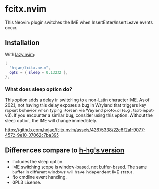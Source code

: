 # fcitx.nvim

This Neovim plugin switches the IME when InsertEnter/InsertLeave events occur.

## Installation
With [lazy.nvim](https://github.com/folke/lazy.nvim):
```lua
{
  "hnjae/fcitx.nvim",
  opts = { sleep = 0.13232 },
},
```

### What does sleep option do?

This option adds a delay in switching to a non-Latin character IME. As of 2023, not having this delay exposes a bug in Wayland that triggers key repeat behavior when typing Korean via Wayland protocol (e.g., text-input-v3). If you encounter a similar bug, consider using this option. Without the sleep option, the IME will change immediately.

https://github.com/hnjae/fcitx.nvim/assets/42675338/22c8f2a1-9077-4572-9e10-07062c7ba395

## Differences compare to [h-hg's version](https://github.com/h-hg/fcitx.nvim)

* Includes the sleep option.
* IME switching scope is window-based, not buffer-based. The same buffer in different windows will have independent IME status.
* No cmdline event handling.
* GPL3 License.
